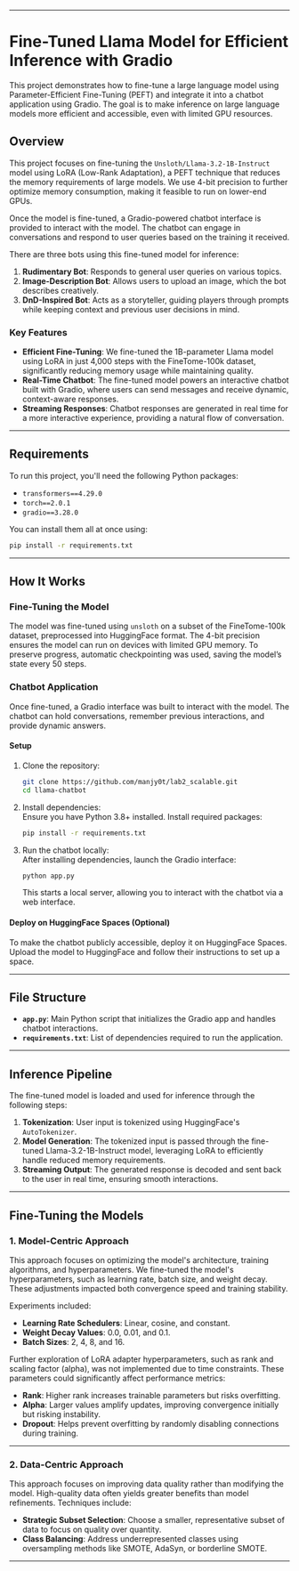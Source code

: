 
---

# **Fine-Tuned Llama Model for Efficient Inference with Gradio**  

This project demonstrates how to fine-tune a large language model using Parameter-Efficient Fine-Tuning (PEFT) and integrate it into a chatbot application using Gradio. The goal is to make inference on large language models more efficient and accessible, even with limited GPU resources.  

## **Overview**  

This project focuses on fine-tuning the `Unsloth/Llama-3.2-1B-Instruct` model using LoRA (Low-Rank Adaptation), a PEFT technique that reduces the memory requirements of large models. We use 4-bit precision to further optimize memory consumption, making it feasible to run on lower-end GPUs.  

Once the model is fine-tuned, a Gradio-powered chatbot interface is provided to interact with the model. The chatbot can engage in conversations and respond to user queries based on the training it received.  

There are three bots using this fine-tuned model for inference:  
1. **Rudimentary Bot**: Responds to general user queries on various topics.  
2. **Image-Description Bot**: Allows users to upload an image, which the bot describes creatively.  
3. **DnD-Inspired Bot**: Acts as a storyteller, guiding players through prompts while keeping context and previous user decisions in mind.  

### **Key Features**  
- **Efficient Fine-Tuning**: We fine-tuned the 1B-parameter Llama model using LoRA in just 4,000 steps with the FineTome-100k dataset, significantly reducing memory usage while maintaining quality.  
- **Real-Time Chatbot**: The fine-tuned model powers an interactive chatbot built with Gradio, where users can send messages and receive dynamic, context-aware responses.  
- **Streaming Responses**: Chatbot responses are generated in real time for a more interactive experience, providing a natural flow of conversation.  

---

## **Requirements**  

To run this project, you'll need the following Python packages:  

- `transformers==4.29.0`  
- `torch==2.0.1`  
- `gradio==3.28.0`  

You can install them all at once using:  
```bash
pip install -r requirements.txt
```

---

## **How It Works**  

### **Fine-Tuning the Model**  
The model was fine-tuned using `unsloth` on a subset of the FineTome-100k dataset, preprocessed into HuggingFace format. The 4-bit precision ensures the model can run on devices with limited GPU memory. To preserve progress, automatic checkpointing was used, saving the model’s state every 50 steps.  

### **Chatbot Application**  
Once fine-tuned, a Gradio interface was built to interact with the model. The chatbot can hold conversations, remember previous interactions, and provide dynamic answers.  

#### **Setup**  
1. Clone the repository:  
   ```bash
   git clone https://github.com/manjy0t/lab2_scalable.git  
   cd llama-chatbot  
   ```  

2. Install dependencies:  
   Ensure you have Python 3.8+ installed. Install required packages:  
   ```bash
   pip install -r requirements.txt  
   ```  

3. Run the chatbot locally:  
   After installing dependencies, launch the Gradio interface:  
   ```bash
   python app.py  
   ```  
   This starts a local server, allowing you to interact with the chatbot via a web interface.  

#### **Deploy on HuggingFace Spaces (Optional)**  
To make the chatbot publicly accessible, deploy it on HuggingFace Spaces. Upload the model to HuggingFace and follow their instructions to set up a space.  

---

## **File Structure**  

- **`app.py`**: Main Python script that initializes the Gradio app and handles chatbot interactions.  
- **`requirements.txt`**: List of dependencies required to run the application.  

---

## **Inference Pipeline**  

The fine-tuned model is loaded and used for inference through the following steps:  
1. **Tokenization**: User input is tokenized using HuggingFace's `AutoTokenizer`.  
2. **Model Generation**: The tokenized input is passed through the fine-tuned Llama-3.2-1B-Instruct model, leveraging LoRA to efficiently handle reduced memory requirements.  
3. **Streaming Output**: The generated response is decoded and sent back to the user in real time, ensuring smooth interactions.  

---

## **Fine-Tuning the Models**  

### **1. Model-Centric Approach**  
This approach focuses on optimizing the model's architecture, training algorithms, and hyperparameters. We fine-tuned the model's hyperparameters, such as learning rate, batch size, and weight decay. These adjustments impacted both convergence speed and training stability.  

Experiments included:  
- **Learning Rate Schedulers**: Linear, cosine, and constant.  
- **Weight Decay Values**: 0.0, 0.01, and 0.1.  
- **Batch Sizes**: 2, 4, 8, and 16.  

Further exploration of LoRA adapter hyperparameters, such as rank and scaling factor (alpha), was not implemented due to time constraints. These parameters could significantly affect performance metrics:  
- **Rank**: Higher rank increases trainable parameters but risks overfitting.  
- **Alpha**: Larger values amplify updates, improving convergence initially but risking instability.  
- **Dropout**: Helps prevent overfitting by randomly disabling connections during training.  

---

### **2. Data-Centric Approach**  
This approach focuses on improving data quality rather than modifying the model. High-quality data often yields greater benefits than model refinements. Techniques include:  
- **Strategic Subset Selection**: Choose a smaller, representative subset of data to focus on quality over quantity.  
- **Class Balancing**: Address underrepresented classes using oversampling methods like SMOTE, AdaSyn, or borderline SMOTE.  

---


